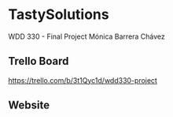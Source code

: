 # TastySolutions
WDD 330 - Final Project
Mónica Barrera Chávez

## Trello Board
https://trello.com/b/3t1Qyc1d/wdd330-project

## Website
